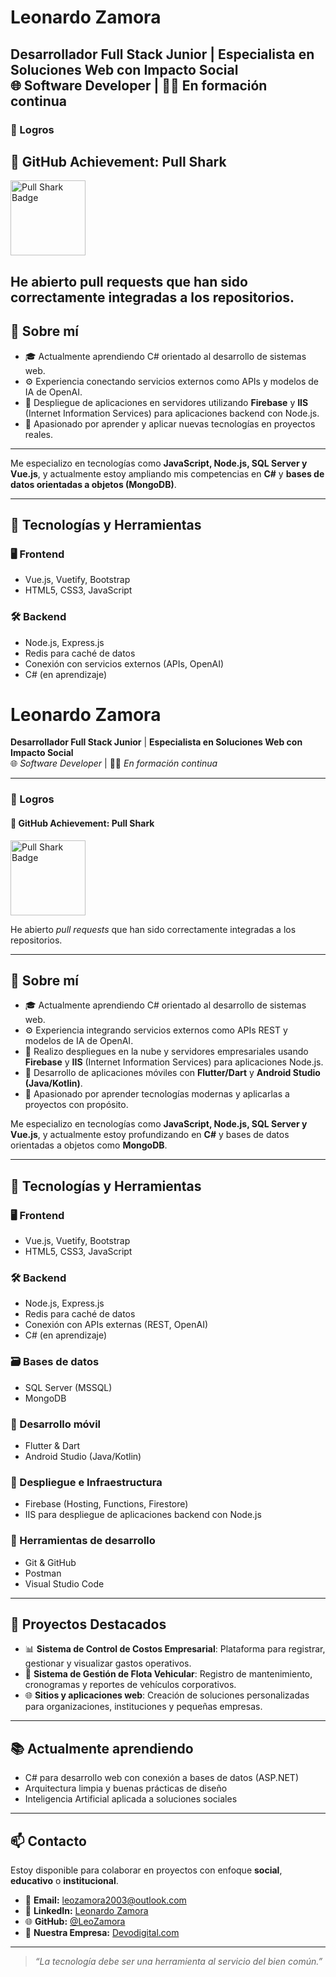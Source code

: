 # Leonardo Zamora

Desarrollador Full Stack Junior | Especialista en Soluciones Web con Impacto Social  
🌐 Software Developer | 👨‍💻 En formación continua
---

### 🏅 Logros
## 🦈 GitHub Achievement: Pull Shark

<img src="https://github.githubassets.com/images/modules/profile/achievements/pull-shark-default.png" width="120" alt="Pull Shark Badge" />

He abierto pull requests que han sido correctamente integradas a los repositorios.
---
## 💼 Sobre mí

- 🎓 Actualmente aprendiendo C# orientado al desarrollo de sistemas web.
- ⚙️ Experiencia conectando servicios externos como APIs y modelos de IA de OpenAI.
- 🚀 Despliegue de aplicaciones en servidores utilizando **Firebase** y **IIS** (Internet Information Services) para aplicaciones backend con Node.js.
- 🧠 Apasionado por aprender y aplicar nuevas tecnologías en proyectos reales.
---

Me especializo en tecnologías como **JavaScript, Node.js, SQL Server y Vue.js**, y actualmente estoy ampliando mis competencias en **C#** y **bases de datos orientadas a objetos (MongoDB)**.

---

## 🧠 Tecnologías y Herramientas

### 🖥️ Frontend
- Vue.js, Vuetify, Bootstrap
- HTML5, CSS3, JavaScript

### 🛠️ Backend
- Node.js, Express.js
- Redis para caché de datos
- Conexión con servicios externos (APIs, OpenAI)
- C# (en aprendizaje)
# Leonardo Zamora

**Desarrollador Full Stack Junior** | **Especialista en Soluciones Web con Impacto Social**  
🌐 *Software Developer* | 👨‍💻 *En formación continua*

---

### 🏅 Logros
#### 🦈 GitHub Achievement: Pull Shark

<img src="https://github.githubassets.com/images/modules/profile/achievements/pull-shark-default.png" width="120" alt="Pull Shark Badge" />

He abierto *pull requests* que han sido correctamente integradas a los repositorios.

---

## 💼 Sobre mí

- 🎓 Actualmente aprendiendo C# orientado al desarrollo de sistemas web.
- ⚙️ Experiencia integrando servicios externos como APIs REST y modelos de IA de OpenAI.
- 🚀 Realizo despliegues en la nube y servidores empresariales usando **Firebase** y **IIS** (Internet Information Services) para aplicaciones Node.js.
- 📱 Desarrollo de aplicaciones móviles con **Flutter/Dart** y **Android Studio (Java/Kotlin)**.
- 🧠 Apasionado por aprender tecnologías modernas y aplicarlas a proyectos con propósito.

Me especializo en tecnologías como **JavaScript, Node.js, SQL Server y Vue.js**, y actualmente estoy profundizando en **C#** y bases de datos orientadas a objetos como **MongoDB**.

---

## 🧠 Tecnologías y Herramientas

### 🖥️ Frontend
- Vue.js, Vuetify, Bootstrap
- HTML5, CSS3, JavaScript

### 🛠️ Backend
- Node.js, Express.js
- Redis para caché de datos
- Conexión con APIs externas (REST, OpenAI)
- C# (en aprendizaje)

### 🗃️ Bases de datos
- SQL Server (MSSQL)
- MongoDB

### 📱 Desarrollo móvil
- Flutter & Dart
- Android Studio (Java/Kotlin)

### 🚀 Despliegue e Infraestructura
- Firebase (Hosting, Functions, Firestore)
- IIS para despliegue de aplicaciones backend con Node.js

### 🧰 Herramientas de desarrollo
- Git & GitHub
- Postman
- Visual Studio Code

---

## 🚧 Proyectos Destacados

- 📊 **Sistema de Control de Costos Empresarial**: Plataforma para registrar, gestionar y visualizar gastos operativos.
- 🚗 **Sistema de Gestión de Flota Vehicular**: Registro de mantenimiento, cronogramas y reportes de vehículos corporativos.
- 🌐 **Sitios y aplicaciones web**: Creación de soluciones personalizadas para organizaciones, instituciones y pequeñas empresas.

---

## 📚 Actualmente aprendiendo

- C# para desarrollo web con conexión a bases de datos (ASP.NET)
- Arquitectura limpia y buenas prácticas de diseño
- Inteligencia Artificial aplicada a soluciones sociales

---

## 📫 Contacto

Estoy disponible para colaborar en proyectos con enfoque **social**, **educativo** o **institucional**.

- 📧 **Email:** leozamora2003@outlook.com  
- 💼 **LinkedIn:** [Leonardo Zamora](https://www.linkedin.com/in/leonardo-zamora-a39666231/)  
- 🌐 **GitHub:** [@LeoZamora](https://github.com/LeoZamora)  
- 🏢 **Nuestra Empresa:** [Devodigital.com](https://devodigital.com)

---

> _“La tecnología debe ser una herramienta al servicio del bien común.”_
